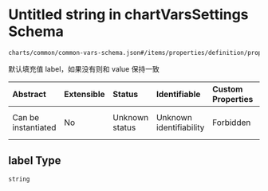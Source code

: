 # Untitled string in chartVarsSettings Schema

```txt
charts/common/common-vars-schema.json#/items/properties/definition/properties/defaultVal/properties/label
```

默认填充值 label，如果没有则和 value 保持一致

| Abstract            | Extensible | Status         | Identifiable            | Custom Properties | Additional Properties | Access Restrictions | Defined In                                                                                       |
| :------------------ | :--------- | :------------- | :---------------------- | :---------------- | :-------------------- | :------------------ | :----------------------------------------------------------------------------------------------- |
| Can be instantiated | No         | Unknown status | Unknown identifiability | Forbidden         | Allowed               | none                | [common-vars-schema.json\*](../out/charts/common/common-vars-schema.json "open original schema") |

## label Type

`string`
